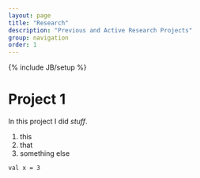 ```yaml
---
layout: page
title: "Research"
description: "Previous and Active Research Projects"
group: navigation
order: 1
---
```

{% include JB/setup %}

# Project 1

In this project I did _stuff_.

1. this
1. that
1. something else

```
val x = 3
```



